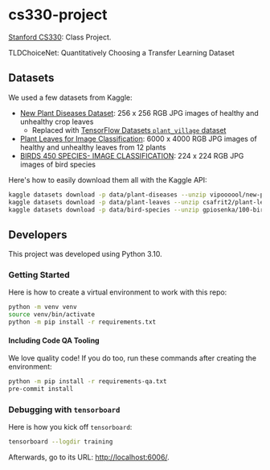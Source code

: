 # cs330-project

[Stanford CS330][1]: Class Project.

TLDChoiceNet: Quantitatively Choosing a Transfer Learning Dataset

## Datasets

We used a few datasets from Kaggle:

- [New Plant Diseases Dataset][2]:
  256 x 256 RGB JPG images of healthy and unhealthy crop leaves
  - Replaced with [TensorFlow Datasets `plant_village` dataset][5]
- [Plant Leaves for Image Classification][4]:
  6000 x 4000 RGB JPG images of healthy and unhealthy leaves from 12 plants
- [BIRDS 450 SPECIES- IMAGE CLASSIFICATION][3]:
  224 x 224 RGB JPG images of bird species

Here's how to easily download them all with the Kaggle API:

```bash
kaggle datasets download -p data/plant-diseases --unzip vipoooool/new-plant-diseases-dataset
kaggle datasets download -p data/plant-leaves --unzip csafrit2/plant-leaves-for-image-classification
kaggle datasets download -p data/bird-species --unzip gpiosenka/100-bird-species
```

## Developers

This project was developed using Python 3.10.

### Getting Started

Here is how to create a virtual environment to work with this repo:

```bash
python -m venv venv
source venv/bin/activate
python -m pip install -r requirements.txt
```

#### Including Code QA Tooling

We love quality code!  If you do too,
run these commands after creating the environment:

```bash
python -m pip install -r requirements-qa.txt
pre-commit install
```

### Debugging with `tensorboard`

Here is how you kick off `tensorboard`:

```bash
tensorboard --logdir training
```

Afterwards, go to its URL: [http://localhost:6006/](http://localhost:6006/).

[1]: https://cs330.stanford.edu/
[2]: https://www.kaggle.com/datasets/vipoooool/new-plant-diseases-dataset
[3]: https://www.kaggle.com/datasets/gpiosenka/100-bird-species
[4]: https://www.kaggle.com/datasets/csafrit2/plant-leaves-for-image-classification
[5]: https://www.tensorflow.org/datasets/catalog/plant_village
